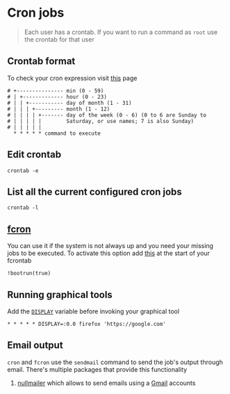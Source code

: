 # Cron jobs

> Each user has a crontab. If you want to run a command as `root` use the crontab for that user

## Crontab format

To check your cron expression visit [this](https://crontab.guru/) page

```shell
# +--------------- min (0 - 59)
# | +------------- hour (0 - 23)
# | | +----------- day of month (1 - 31)
# | | | +--------- month (1 - 12)
# | | | | +------- day of the week (0 - 6) (0 to 6 are Sunday to
# | | | | |        Saturday, or use names; 7 is also Sunday)
# | | | | |
  * * * * * command to execute
```

## Edit crontab

```shell
crontab -e
```

## List all the current configured cron jobs

```shell
crontab -l
```

## [fcron](http://fcron.free.fr/doc/en/using-fcron.html)

You can use it if the system is not always up and you need your missing jobs to be executed.
To activate this option add [this](http://fcron.free.fr/doc/en/fcrontab.5.html#FCRONTAB.5.BOOTRUN) at the start of your fcrontab

```shell
!bootrun(true)
```

## Running graphical tools

Add the [`DISPLAY`](https://wiki.archlinux.org/title/Cron#Running_X.org_server-based_applications) variable before invoking your graphical tool

```shell
* * * * * DISPLAY=:0.0 firefox 'https://google.com'
```

## Email output

`cron` and `fcron` use the `sendmail` command to send the job's output through email. There's multiple packages that provide this functionality

1. [nullmailer](nullmailer.md) which allows to send emails using a [Gmail](https://gmail.com) accounts
